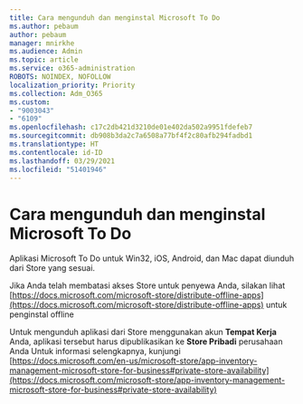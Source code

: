 ```yaml
---
title: Cara mengunduh dan menginstal Microsoft To Do
ms.author: pebaum
author: pebaum
manager: mnirkhe
ms.audience: Admin
ms.topic: article
ms.service: o365-administration
ROBOTS: NOINDEX, NOFOLLOW
localization_priority: Priority
ms.collection: Adm_O365
ms.custom:
- "9003043"
- "6109"
ms.openlocfilehash: c17c2db421d3210de01e402da502a9951fdefeb7
ms.sourcegitcommit: db908b3da2c7a6508a77bf4f2c80afb294fadbd1
ms.translationtype: HT
ms.contentlocale: id-ID
ms.lasthandoff: 03/29/2021
ms.locfileid: "51401946"
---
```

# <a name="how-to-download-and-install-microsoft-to-do"></a>Cara mengunduh dan menginstal Microsoft To Do

Aplikasi Microsoft To Do untuk Win32, iOS, Android, dan Mac dapat diunduh dari Store yang sesuai.

Jika Anda telah membatasi akses Store untuk penyewa Anda, silakan lihat [https://docs.microsoft.com/microsoft-store/distribute-offline-apps](https://docs.microsoft.com/microsoft-store/distribute-offline-apps) untuk penginstal offline

Untuk mengunduh aplikasi dari Store menggunakan akun **Tempat Kerja** Anda, aplikasi tersebut harus dipublikasikan ke **Store Pribadi** perusahaan Anda Untuk informasi selengkapnya, kunjungi [https://docs.microsoft.com/en-us/microsoft-store/app-inventory-management-microsoft-store-for-business#private-store-availability](https://docs.microsoft.com/microsoft-store/app-inventory-management-microsoft-store-for-business#private-store-availability)